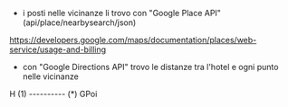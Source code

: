 

- i posti nelle vicinanze li trovo con "Google Place API" (api/place/nearbysearch/json)

https://developers.google.com/maps/documentation/places/web-service/usage-and-billing


- con "Google Directions API" trovo le distanze tra l'hotel e ogni punto nelle vicinanze



H (1) ---------- (*) GPoi